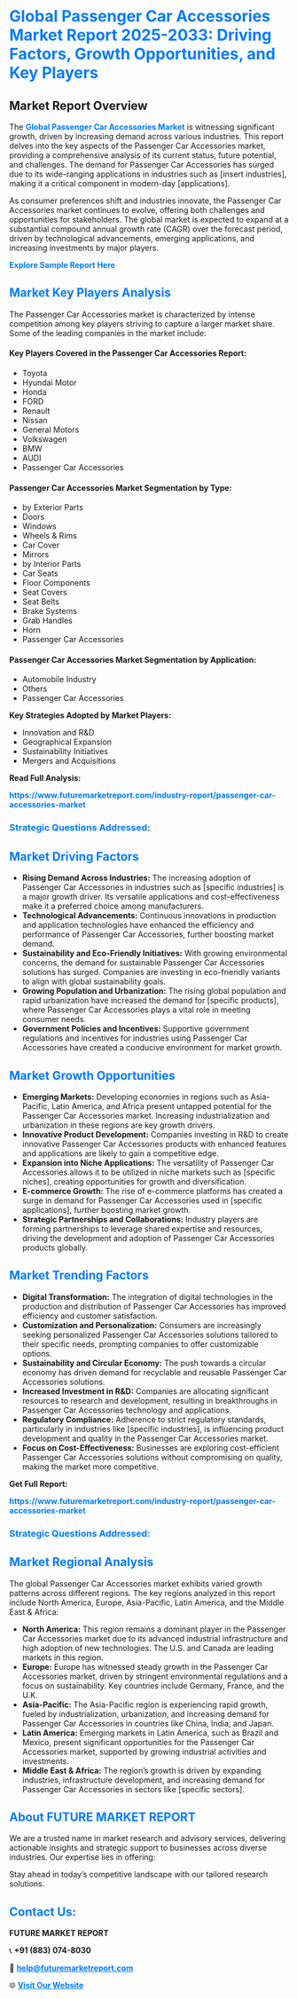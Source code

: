 <h1 style="color: #007BFF;">Global Passenger Car Accessories Market Report 2025-2033: Driving Factors, Growth Opportunities, and Key Players</h1>

<section id="overview">
<h2>Market Report Overview</h2>
<p>The <a href="https://www.futuremarketreport.com/industry-report/passenger-car-accessories-market" style="color: #007BFF; text-decoration: none;"><strong>Global Passenger Car Accessories Market</strong></a> is witnessing significant growth, driven by increasing demand across various industries. This report delves into the key aspects of the Passenger Car Accessories market, providing a comprehensive analysis of its current status, future potential, and challenges. The demand for Passenger Car Accessories has surged due to its wide-ranging applications in industries such as [insert industries], making it a critical component in modern-day [applications].</p>
<p>As consumer preferences shift and industries innovate, the Passenger Car Accessories market continues to evolve, offering both challenges and opportunities for stakeholders. The global market is expected to expand at a substantial compound annual growth rate (CAGR) over the forecast period, driven by technological advancements, emerging applications, and increasing investments by major players.</p>
</section>

<section id="overview">
<p><a href="https://www.futuremarketreport.com/request-sample/reportId=101553" style="color: #007BFF; text-decoration: none;"><strong>Explore Sample Report Here</strong></a></p>
</section>

<section id="key-players">
<h2 style="color: #007BFF;">Market Key Players Analysis</h2>
<p>The Passenger Car Accessories market is characterized by intense competition among key players striving to capture a larger market share. Some of the leading companies in the market include:</p>
<h4>Key Players Covered in the Passenger Car Accessories Report:</h4>
<ul><li>Toyota</li><li>Hyundai Motor</li><li>Honda</li><li>FORD</li><li>Renault</li><li>Nissan</li><li>General Motors</li><li>Volkswagen</li><li>BMW</li><li>AUDI</li><li>Passenger Car Accessories</li></ul>
<h4>Passenger Car Accessories Market Segmentation by Type:</h4>
<ul><li>by Exterior Parts</li><li>Doors</li><li>Windows</li><li>Wheels &amp; Rims</li><li>Car Cover</li><li>Mirrors</li><li>by Interior Parts</li><li>Car Seats</li><li>Floor Components</li><li>Seat Covers</li><li>Seat Belts</li><li>Brake Systems</li><li>Grab Handles</li><li>Horn</li><li>Passenger Car Accessories</li></ul>

<h4>Passenger Car Accessories Market Segmentation by Application:</h4>
<ul><li>Automobile Industry</li><li>Others</li><li>Passenger Car Accessories</li></ul>
<p><strong>Key Strategies Adopted by Market Players:</strong></p>
<ul>
<li>Innovation and R&D</li>
<li>Geographical Expansion</li>
<li>Sustainability Initiatives</li>
<li>Mergers and Acquisitions</li>
</ul>
</section>

<section>
<p><strong>Read Full Analysis: </strong></p><a href="https://www.futuremarketreport.com/industry-report/passenger-car-accessories-market" style="color: #007BFF; text-decoration: none;"><strong>https://www.futuremarketreport.com/industry-report/passenger-car-accessories-market</strong></a>
<h3 style="color: #007BFF;">Strategic Questions Addressed:</h3>
</section>

<section id="driving-factors">
<h2 style="color: #007BFF;">Market Driving Factors</h2>
<ul>
<li><strong>Rising Demand Across Industries:</strong> The increasing adoption of Passenger Car Accessories in industries such as [specific industries] is a major growth driver. Its versatile applications and cost-effectiveness make it a preferred choice among manufacturers.</li>
<li><strong>Technological Advancements:</strong> Continuous innovations in production and application technologies have enhanced the efficiency and performance of Passenger Car Accessories, further boosting market demand.</li>
<li><strong>Sustainability and Eco-Friendly Initiatives:</strong> With growing environmental concerns, the demand for sustainable Passenger Car Accessories solutions has surged. Companies are investing in eco-friendly variants to align with global sustainability goals.</li>
<li><strong>Growing Population and Urbanization:</strong> The rising global population and rapid urbanization have increased the demand for [specific products], where Passenger Car Accessories plays a vital role in meeting consumer needs.</li>
<li><strong>Government Policies and Incentives:</strong> Supportive government regulations and incentives for industries using Passenger Car Accessories have created a conducive environment for market growth.</li>
</ul>
</section>

<section id="growth-opportunities">
<h2 style="color: #007BFF;">Market Growth Opportunities</h2>
<ul>
<li><strong>Emerging Markets:</strong> Developing economies in regions such as Asia-Pacific, Latin America, and Africa present untapped potential for the Passenger Car Accessories market. Increasing industrialization and urbanization in these regions are key growth drivers.</li>
<li><strong>Innovative Product Development:</strong> Companies investing in R&D to create innovative Passenger Car Accessories products with enhanced features and applications are likely to gain a competitive edge.</li>
<li><strong>Expansion into Niche Applications:</strong> The versatility of Passenger Car Accessories allows it to be utilized in niche markets such as [specific niches], creating opportunities for growth and diversification.</li>
<li><strong>E-commerce Growth:</strong> The rise of e-commerce platforms has created a surge in demand for Passenger Car Accessories used in [specific applications], further boosting market growth.</li>
<li><strong>Strategic Partnerships and Collaborations:</strong> Industry players are forming partnerships to leverage shared expertise and resources, driving the development and adoption of Passenger Car Accessories products globally.</li>
</ul>
</section>

<section id="trending-factors">
<h2 style="color: #007BFF;">Market Trending Factors</h2>
<ul>
<li><strong>Digital Transformation:</strong> The integration of digital technologies in the production and distribution of Passenger Car Accessories has improved efficiency and customer satisfaction.</li>
<li><strong>Customization and Personalization:</strong> Consumers are increasingly seeking personalized Passenger Car Accessories solutions tailored to their specific needs, prompting companies to offer customizable options.</li>
<li><strong>Sustainability and Circular Economy:</strong> The push towards a circular economy has driven demand for recyclable and reusable Passenger Car Accessories solutions.</li>
<li><strong>Increased Investment in R&D:</strong> Companies are allocating significant resources to research and development, resulting in breakthroughs in Passenger Car Accessories technology and applications.</li>
<li><strong>Regulatory Compliance:</strong> Adherence to strict regulatory standards, particularly in industries like [specific industries], is influencing product development and quality in the Passenger Car Accessories market.</li>
<li><strong>Focus on Cost-Effectiveness:</strong> Businesses are exploring cost-efficient Passenger Car Accessories solutions without compromising on quality, making the market more competitive.</li>
</ul>
</section>

<section>
<p><strong>Get Full Report: </strong></p><a href="https://www.futuremarketreport.com/industry-report/passenger-car-accessories-market" style="color: #007BFF; text-decoration: none;"><strong>https://www.futuremarketreport.com/industry-report/passenger-car-accessories-market</strong></a>
<h3 style="color: #007BFF;">Strategic Questions Addressed:</h3>
</section>


<section id="regional-analysis">
<h2 style="color: #007BFF;">Market Regional Analysis</h2>
<p>The global Passenger Car Accessories market exhibits varied growth patterns across different regions. The key regions analyzed in this report include North America, Europe, Asia-Pacific, Latin America, and the Middle East & Africa:</p>
<ul>
<li><strong>North America:</strong> This region remains a dominant player in the Passenger Car Accessories market due to its advanced industrial infrastructure and high adoption of new technologies. The U.S. and Canada are leading markets in this region.</li>
<li><strong>Europe:</strong> Europe has witnessed steady growth in the Passenger Car Accessories market, driven by stringent environmental regulations and a focus on sustainability. Key countries include Germany, France, and the U.K.</li>
<li><strong>Asia-Pacific:</strong> The Asia-Pacific region is experiencing rapid growth, fueled by industrialization, urbanization, and increasing demand for Passenger Car Accessories in countries like China, India, and Japan.</li>
<li><strong>Latin America:</strong> Emerging markets in Latin America, such as Brazil and Mexico, present significant opportunities for the Passenger Car Accessories market, supported by growing industrial activities and investments.</li>
<li><strong>Middle East & Africa:</strong> The region’s growth is driven by expanding industries, infrastructure development, and increasing demand for Passenger Car Accessories in sectors like [specific sectors].</li>
</ul>
</section>

<footer>
<h2 style="color: #007BFF;">About FUTURE MARKET REPORT</h2>
<p>We are a trusted name in market research and advisory services, delivering actionable insights and strategic support to businesses across diverse industries. Our expertise lies in offering:</p>

<p>Stay ahead in today’s competitive landscape with our tailored research solutions.</p>

<h2 style="color: #007BFF;">Contact Us:</h2>
<p><strong>FUTURE MARKET REPORT</strong></p>
<p>📞 <strong>+91 (883) 074-8030</strong></p>
<p>📧 <strong><a href="mailto:help@futuremarketreport.com" style="color: #007BFF;">help@futuremarketreport.com</a></strong></p>
<p>🌐 <strong><a href="https://www.futuremarketreport.com/" style="color: #007BFF;">Visit Our Website</a></strong></p>
</footer>